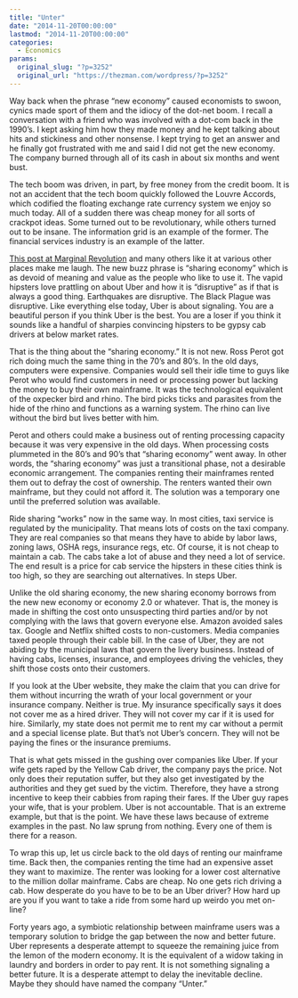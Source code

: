 ```yaml
---
title: "Unter"
date: "2014-11-20T00:00:00"
lastmod: "2014-11-20T00:00:00"
categories:
  - Economics
params:
  original_slug: "?p=3252"
  original_url: "https://thezman.com/wordpress/?p=3252"
---
```


Way back when the phrase “new economy” caused economists to swoon,
cynics made sport of them and the idiocy of the dot-net boom. I recall a
conversation with a friend who was involved with a dot-com back in the
1990’s. I kept asking him how they made money and he kept talking about
hits and stickiness and other nonsense. I kept trying to get an answer
and he finally got frustrated with me and said I did not get the new
economy. The company burned through all of its cash in about six months
and went bust.

The tech boom was driven, in part, by free money from the credit boom.
It is not an accident that the tech boom quickly followed the Louvre
Accords, which codified the floating exchange rate currency system we
enjoy so much today. All of a sudden there was cheap money for all sorts
of crackpot ideas. Some turned out to be revolutionary, while others
turned out to be insane. The information grid is an example of the
former. The financial services industry is an example of the latter.

[This post at Marginal
Revolution](http://marginalrevolution.com/marginalrevolution/2014/11/increasing-the-velocity-of-automobiles.html)
and many others like it at various other places make me laugh. The new
buzz phrase is “sharing economy” which is as devoid of meaning and value
as the people who like to use it. The vapid hipsters love prattling on
about Uber and how it is “disruptive” as if that is always a good thing.
Earthquakes are disruptive. The Black Plague was disruptive. Like
everything else today, Uber is about signaling. You are a beautiful
person if you think Uber is the best. You are a loser if you think it
sounds like a handful of sharpies convincing hipsters to be gypsy cab
drivers at below market rates.

That is the thing about the “sharing economy.” It is not new. Ross Perot
got rich doing much the same thing in the 70’s and 80’s. In the old
days, computers were expensive. Companies would sell their idle time to
guys like Perot who would find customers in need or processing power but
lacking the money to buy their own mainframe. It was the technological
equivalent of the oxpecker bird and rhino. The bird picks ticks and
parasites from the hide of the rhino and functions as a warning system.
The rhino can live without the bird but lives better with him.

Perot and others could make a business out of renting processing
capacity because it was very expensive in the old days. When processing
costs plummeted in the 80’s and 90’s that “sharing economy” went away.
In other words, the “sharing economy” was just a transitional phase, not
a desirable economic arrangement. The companies renting their mainframes
rented them out to defray the cost of ownership. The renters wanted
their own mainframe, but they could not afford it. The solution was a
temporary one until the preferred solution was available.

Ride sharing “works” now in the same way. In most cities, taxi service
is regulated by the municipality. That means lots of costs on the taxi
company. They are real companies so that means they have to abide by
labor laws, zoning laws, OSHA regs, insurance regs, etc. Of course, it
is not cheap to maintain a cab. The cabs take a lot of abuse and they
need a lot of service. The end result is a price for cab service the
hipsters in these cities think is too high, so they are searching out
alternatives. In steps Uber.

Unlike the old sharing economy, the new sharing economy borrows from the
new new economy or economy 2.0 or whatever. That is, the money is made
in shifting the cost onto unsuspecting third parties and/or by not
complying with the laws that govern everyone else. Amazon avoided sales
tax. Google and Netflix shifted costs to non-customers. Media companies
taxed people through their cable bill. In the case of Uber, they are not
abiding by the municipal laws that govern the livery business. Instead
of having cabs, licenses, insurance, and employees driving the vehicles,
they shift those costs onto their customers.

If you look at the Uber website, they make the claim that you can drive
for them without incurring the wrath of your local government or your
insurance company. Neither is true. My insurance specifically says it
does not cover me as a hired driver. They will not cover my car if it is
used for hire. Similarly, my state does not permit me to rent my car
without a permit and a special license plate. But that’s not Uber’s
concern. They will not be paying the fines or the insurance premiums.

That is what gets missed in the gushing over companies like Uber. If
your wife gets raped by the Yellow Cab driver, the company pays the
price. Not only does their reputation suffer, but they also get
investigated by the authorities and they get sued by the victim.
Therefore, they have a strong incentive to keep their cabbies from
raping their fares. If the Uber guy rapes your wife, that is your
problem. Uber is not accountable. That is an extreme example, but that
is the point. We have these laws because of extreme examples in the
past. No law sprung from nothing. Every one of them is there for a
reason.

To wrap this up, let us circle back to the old days of renting our
mainframe time. Back then, the companies renting the time had an
expensive asset they want to maximize. The renter was looking for a
lower cost alternative to the million dollar mainframe. Cabs are cheap.
No one gets rich driving a cab. How desperate do you have to be to be an
Uber driver? How hard up are you if you want to take a ride from some
hard up weirdo you met on-line?

Forty years ago, a symbiotic relationship between mainframe users was a
temporary solution to bridge the gap between the now and better future.
Uber represents a desperate attempt to squeeze the remaining juice from
the lemon of the modern economy. It is the equivalent of a widow taking
in laundry and borders in order to pay rent. It is not something
signaling a better future. It is a desperate attempt to delay the
inevitable decline. Maybe they should have named the company “Unter.”
